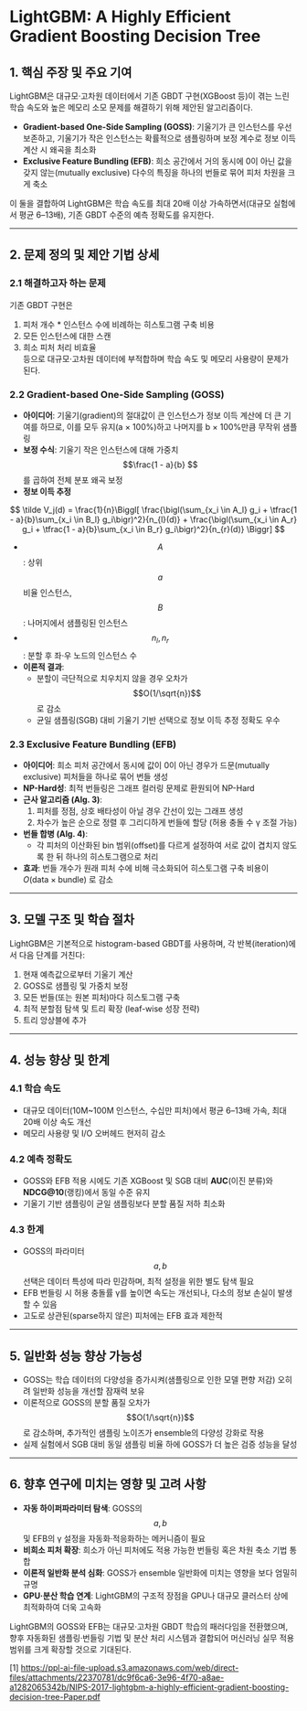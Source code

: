 # LightGBM: A Highly Efficient Gradient Boosting Decision Tree

## 1. 핵심 주장 및 주요 기여  
LightGBM은 대규모·고차원 데이터에서 기존 GBDT 구현(XGBoost 등)이 겪는 느린 학습 속도와 높은 메모리 소모 문제를 해결하기 위해 제안된 알고리즘이다.  
- **Gradient-based One-Side Sampling (GOSS)**: 기울기가 큰 인스턴스를 우선 보존하고, 기울기가 작은 인스턴스는 확률적으로 샘플링하며 보정 계수로 정보 이득 계산 시 왜곡을 최소화  
- **Exclusive Feature Bundling (EFB)**: 희소 공간에서 거의 동시에 0이 아닌 값을 갖지 않는(mutually exclusive) 다수의 특징을 하나의 번들로 묶어 피처 차원을 크게 축소  

이 둘을 결합하여 LightGBM은 학습 속도를 최대 20배 이상 가속하면서(대규모 실험에서 평균 6–13배), 기존 GBDT 수준의 예측 정확도를 유지한다.

***

## 2. 문제 정의 및 제안 기법 상세

### 2.1 해결하고자 하는 문제  
기존 GBDT 구현은
1. 피처 개수 * 인스턴스 수에 비례하는 히스토그램 구축 비용  
2. 모든 인스턴스에 대한 스캔  
3. 희소 피처 처리 비효율  
등으로 대규모·고차원 데이터에 부적합하며 학습 속도 및 메모리 사용량이 문제가 된다.

### 2.2 Gradient-based One-Side Sampling (GOSS)  
- **아이디어**: 기울기(gradient)의 절대값이 큰 인스턴스가 정보 이득 계산에 더 큰 기여를 하므로, 이를 모두 유지(a × 100%)하고 나머지를 b × 100%만큼 무작위 샘플링  
- **보정 수식**: 기울기 작은 인스턴스에 대해 가중치 $$\frac{1 - a}{b} $$를 곱하여 전체 분포 왜곡 보정  
- **정보 이득 추정**  

$$
    \tilde V_j(d)
    = \frac{1}{n}\Biggl[
    \frac{\bigl(\sum_{x_i \in A_l} g_i + \tfrac{1 - a}{b}\sum_{x_i \in B_l} g_i\bigr)^2}{n_{l}(d)}
    + \frac{\bigl(\sum_{x_i \in A_r} g_i + \tfrac{1 - a}{b}\sum_{x_i \in B_r} g_i\bigr)^2}{n_{r}(d)}
    \Biggr]
  $$  
  
  - $$A$$: 상위 $$a$$ 비율 인스턴스, $$B$$: 나머지에서 샘플링된 인스턴스  
  - $$n_l, n_r$$: 분할 후 좌·우 노드의 인스턴스 수  
- **이론적 결과**:  
  - 분할이 극단적으로 치우치지 않을 경우 오차가 $$O(1/\sqrt{n})$$로 감소  
  - 균일 샘플링(SGB) 대비 기울기 기반 선택으로 정보 이득 추정 정확도 우수  

### 2.3 Exclusive Feature Bundling (EFB)  
- **아이디어**: 희소 피처 공간에서 동시에 값이 0이 아닌 경우가 드문(mutually exclusive) 피처들을 하나로 묶어 번들 생성  
- **NP-Hard성**: 최적 번들링은 그래프 컬러링 문제로 환원되어 NP-Hard  
- **근사 알고리즘 (Alg. 3)**:  
  1. 피처를 정점, 상호 배타성이 아닐 경우 간선이 있는 그래프 생성  
  2. 차수가 높은 순으로 정렬 후 그리디하게 번들에 할당 (허용 충돌 수 γ 조절 가능)  
- **번들 합병 (Alg. 4)**:  
  - 각 피처의 이산화된 bin 범위(offset)를 다르게 설정하여 서로 값이 겹치지 않도록 한 뒤 하나의 히스토그램으로 처리  
- **효과**: 번들 개수가 원래 피처 수에 비해 극소화되어 히스토그램 구축 비용이 $O(\text{data} \times \text{bundle})$ 로 감소

***

## 3. 모델 구조 및 학습 절차  
LightGBM은 기본적으로 histogram-based GBDT를 사용하며, 각 반복(iteration)에서 다음 단계를 거친다:  
1. 현재 예측값으로부터 기울기 계산  
2. GOSS로 샘플링 및 가중치 보정  
3. 모든 번들(또는 원본 피처)마다 히스토그램 구축  
4. 최적 분할점 탐색 및 트리 확장 (leaf-wise 성장 전략)  
5. 트리 앙상블에 추가  

***

## 4. 성능 향상 및 한계

### 4.1 학습 속도  
- 대규모 데이터(10M~100M 인스턴스, 수십만 피처)에서 평균 6–13배 가속, 최대 20배 이상 속도 개선  
- 메모리 사용량 및 I/O 오버헤드 현저히 감소  

### 4.2 예측 정확도  
- GOSS와 EFB 적용 시에도 기존 XGBoost 및 SGB 대비 **AUC**(이진 분류)와 **NDCG@10**(랭킹)에서 동일 수준 유지  
- 기울기 기반 샘플링이 균일 샘플링보다 분할 품질 저하 최소화  

### 4.3 한계  
- GOSS의 파라미터 $$a,b$$ 선택은 데이터 특성에 따라 민감하며, 최적 설정을 위한 별도 탐색 필요  
- EFB 번들링 시 허용 충돌률 γ를 높이면 속도는 개선되나, 다소의 정보 손실이 발생할 수 있음  
- 고도로 상관된(sparse하지 않은) 피처에는 EFB 효과 제한적  

***

## 5. 일반화 성능 향상 가능성  
- GOSS는 학습 데이터의 다양성을 증가시켜(샘플링으로 인한 모델 편향 저감) 오히려 일반화 성능을 개선할 잠재력 보유  
- 이론적으로 GOSS의 분할 품질 오차가 $$O(1/\sqrt{n})$$로 감소하며, 추가적인 샘플링 노이즈가 ensemble의 다양성 강화로 작용  
- 실제 실험에서 SGB 대비 동일 샘플링 비율 하에 GOSS가 더 높은 검증 성능을 달성  

***

## 6. 향후 연구에 미치는 영향 및 고려 사항  
- **자동 하이퍼파라미터 탐색**: GOSS의 $$a, b$$ 및 EFB의 γ 설정을 자동화·적응화하는 메커니즘이 필요  
- **비희소 피처 확장**: 희소가 아닌 피처에도 적용 가능한 번들링 혹은 차원 축소 기법 통합  
- **이론적 일반화 분석 심화**: GOSS가 ensemble 일반화에 미치는 영향을 보다 엄밀히 규명  
- **GPU·분산 학습 연계**: LightGBM의 구조적 장점을 GPU나 대규모 클러스터 상에 최적화하여 더욱 고속화  

LightGBM의 GOSS와 EFB는 대규모·고차원 GBDT 학습의 패러다임을 전환했으며, 향후 자동화된 샘플링·번들링 기법 및 분산 처리 시스템과 결합되어 머신러닝 실무 적용 범위를 크게 확장할 것으로 기대된다.

[1] https://ppl-ai-file-upload.s3.amazonaws.com/web/direct-files/attachments/22370781/dc9f6ca6-3e96-4f70-a8ae-a1282065342b/NIPS-2017-lightgbm-a-highly-efficient-gradient-boosting-decision-tree-Paper.pdf

